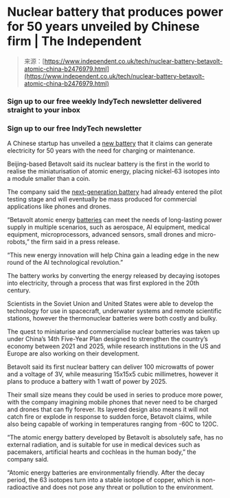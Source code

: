 <!--yml
category: 未分类
date: 2024-05-27 14:46:52
-->

# Nuclear battery that produces power for 50 years unveiled by Chinese firm | The Independent

> 来源：[https://www.independent.co.uk/tech/nuclear-battery-betavolt-atomic-china-b2476979.html](https://www.independent.co.uk/tech/nuclear-battery-betavolt-atomic-china-b2476979.html)

### Sign up to our free weekly IndyTech newsletter delivered straight to your inbox

### Sign up to our free IndyTech newsletter

A Chinese startup has unveiled a [new battery](https://www.independent.co.uk/tech/electric-car-battery-charge-time-plane-b2375029.html) that it claims can generate electricity for 50 years with the need for charging or maintenance.

Beijing-based Betavolt said its nuclear battery is the first in the world to realise the miniaturisation of atomic energy, placing nickel-63 isotopes into a module smaller than a coin.

The company said the [next-generation battery](https://www.independent.co.uk/tech/battery-charge-record-harvard-b2476344.html) had already entered the pilot testing stage and will eventually be mass produced for commercial applications like phones and drones.

“Betavolt atomic energy [batteries](/topic/batteries) can meet the needs of long-lasting power supply in multiple scenarios, such as aerospace, AI equipment, medical equipment, microprocessors, advanced sensors, small drones and micro-robots,” the firm said in a press release.

“This new energy innovation will help China gain a leading edge in the new round of the AI technological revolution.”

The battery works by converting the energy released by decaying isotopes into electricity, through a process that was first explored in the 20th century.

Scientists in the Soviet Union and United States were able to develop the technology for use in spacecraft, underwater systems and remote scientific stations, however the thermonuclear batteries were both costly and bulky.

The quest to miniaturise and commercialise nuclear batteries was taken up under China’s 14th Five-Year Plan designed to strengthen the country’s economy between 2021 and 2025, while research institutions in the US and Europe are also working on their development.

Betavolt said its first nuclear battery can deliver 100 microwatts of power and a voltage of 3V, while measuring 15x15x5 cubic millimetres, however it plans to produce a battery with 1 watt of power by 2025.

Their small size means they could be used in series to produce more power, with the company imagining mobile phones that never need to be charged and drones that can fly forever. Its layered design also means it will not catch fire or explode in response to sudden force, Betavolt claims, while also being capable of working in temperatures ranging from -60C to 120C.

“The atomic energy battery developed by Betavolt is absolutely safe, has no external radiation, and is suitable for use in medical devices such as pacemakers, artificial hearts and cochleas in the human body,” the company said.

“Atomic energy batteries are environmentally friendly. After the decay period, the 63 isotopes turn into a stable isotope of copper, which is non-radioactive and does not pose any threat or pollution to the environment.